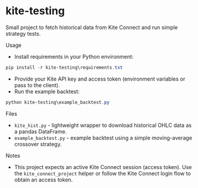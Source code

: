 # kite-testing

Small project to fetch historical data from Kite Connect and run simple strategy tests.

Usage
- Install requirements in your Python environment:

```powershell
pip install -r kite-testing\requirements.txt
```

- Provide your Kite API key and access token (environment variables or pass to the client).
- Run the example backtest:

```powershell
python kite-testing\example_backtest.py
```

Files
- `kite_hist.py` - lightweight wrapper to download historical OHLC data as a pandas DataFrame.
- `example_backtest.py` - example backtest using a simple moving-average crossover strategy.

Notes
- This project expects an active Kite Connect session (access token). Use the `kite_connect_project` helper or follow the Kite Connect login flow to obtain an access token.
